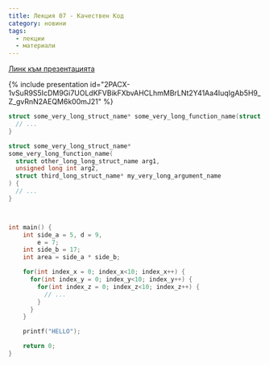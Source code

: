 ```yaml
---
title: Лекция 07 - Качествен Код
category: новини
tags:
  - лекции
  - материали
---
```


[Линк към презентацията](https://docs.google.com/presentation/d/1bAITgBuzQCVxwql4V3jUczvbOdX3fk-GeIg-yI0j_IQ/)

{% include presentation id="2PACX-1vSuR9S5IcDM9Gi7UOLdKFVBikFXbvAHCLhmMBrLNt2Y41Aa4IuqIgAb5H9_Z_gvRnN2AEQM6k00mJ21" %}

```c
struct some_very_long_struct_name* some_very_long_function_name(struct other_long_long_struct_name arg1, unsigned long int arg2, struct third_long_struct_name* my_very_long_argument_name) {
  // ...
}

struct some_very_long_struct_name*
some_very_long_function_name(
  struct other_long_long_struct_name arg1,
  unsigned long int arg2,
  struct third_long_struct_name* my_very_long_argument_name
) {
  // ...
}



int main() {
    int side_a = 5, d = 9,
        e = 7;
    int side_b = 17;
    int area = side_a * side_b;

    for(int index_x = 0; index_x<10; index_x++) {
      for(int index_y = 0; index_y<10; index_y++) {
        for(int index_z = 0; index_z<10; index_z++) {
          // ...
        }
      }
    }

    printf("HELLO");

    return 0;
}
```                   
